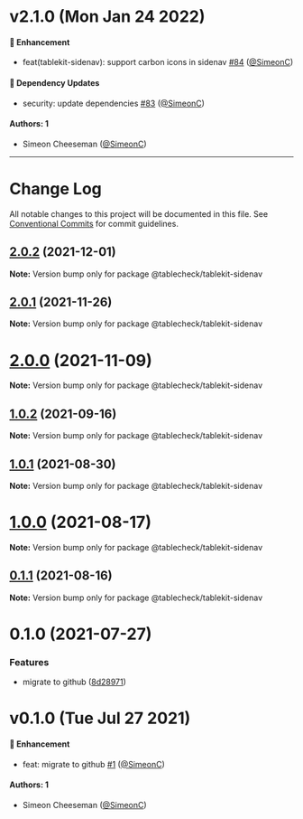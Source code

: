 # v2.1.0 (Mon Jan 24 2022)

#### 🚀 Enhancement

- feat(tablekit-sidenav): support carbon icons in sidenav [#84](https://github.com/tablecheck/tablekit/pull/84) ([@SimeonC](https://github.com/SimeonC))

#### 🔩 Dependency Updates

- security: update dependencies [#83](https://github.com/tablecheck/tablekit/pull/83) ([@SimeonC](https://github.com/SimeonC))

#### Authors: 1

- Simeon Cheeseman ([@SimeonC](https://github.com/SimeonC))

---

# Change Log

All notable changes to this project will be documented in this file.
See [Conventional Commits](https://conventionalcommits.org) for commit guidelines.

## [2.0.2](https://github.com/tablecheck/tablekit/compare/@tablecheck/tablekit-sidenav@2.0.1...@tablecheck/tablekit-sidenav@2.0.2) (2021-12-01)

**Note:** Version bump only for package @tablecheck/tablekit-sidenav





## [2.0.1](https://github.com/tablecheck/tablekit/compare/@tablecheck/tablekit-sidenav@2.0.0...@tablecheck/tablekit-sidenav@2.0.1) (2021-11-26)

**Note:** Version bump only for package @tablecheck/tablekit-sidenav





# [2.0.0](https://github.com/tablecheck/tablekit/compare/@tablecheck/tablekit-sidenav@1.0.2...@tablecheck/tablekit-sidenav@2.0.0) (2021-11-09)

**Note:** Version bump only for package @tablecheck/tablekit-sidenav





## [1.0.2](https://github.com/tablecheck/tablekit/compare/@tablecheck/tablekit-sidenav@1.0.1...@tablecheck/tablekit-sidenav@1.0.2) (2021-09-16)

**Note:** Version bump only for package @tablecheck/tablekit-sidenav





## [1.0.1](https://github.com/tablecheck/tablekit/compare/@tablecheck/tablekit-sidenav@1.0.0...@tablecheck/tablekit-sidenav@1.0.1) (2021-08-30)

**Note:** Version bump only for package @tablecheck/tablekit-sidenav





# [1.0.0](https://github.com/tablecheck/tablekit/compare/@tablecheck/tablekit-sidenav@0.1.1...@tablecheck/tablekit-sidenav@1.0.0) (2021-08-17)

**Note:** Version bump only for package @tablecheck/tablekit-sidenav





## [0.1.1](https://github.com/tablecheck/tablekit/compare/@tablecheck/tablekit-sidenav@0.1.0...@tablecheck/tablekit-sidenav@0.1.1) (2021-08-16)

**Note:** Version bump only for package @tablecheck/tablekit-sidenav





# 0.1.0 (2021-07-27)


### Features

* migrate to github ([8d28971](https://github.com/tablecheck/tablekit/commit/8d28971175010fcb2a3cd9c48a749e7af1bdc9f9))





# v0.1.0 (Tue Jul 27 2021)

#### 🚀 Enhancement

- feat: migrate to github [#1](https://github.com/tablecheck/tablekit/pull/1) ([@SimeonC](https://github.com/SimeonC))

#### Authors: 1

- Simeon Cheeseman ([@SimeonC](https://github.com/SimeonC))
